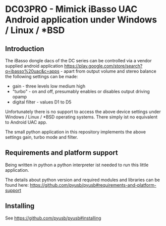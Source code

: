# DC03PRO - Mimick iBasso UAC Android application under Windows / Linux / *BSD

## Introduction

The iBasso dongle dacs of the DC series can be controlled via a vendor supplied android application https://play.google.com/store/search?q=ibasso%20uac&c=apps - apart from output volume and stereo balance the following settings can be made:

* gain - three levels low medium high
* "turbo" - on and off, presumably enables or disables output driving opamp
* digital filter - values D1 to D5 

Unfortunately there is no support to access the above device settings under Windows / Linux / *BSD operating systems. There simply ist no equivalent to Android UAC app.

The small python application in this repository implements the
above settings gain, turbo mode and filter.  

## Requirements and platform support

Being written in python a python interpreter ist needed to run this little application. 

The details about python version and required modules and libraries can be found here: https://github.com/pyusb/pyusb#requirements-and-platform-support

## Installing

See https://github.com/pyusb/pyusb#installing
